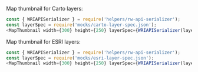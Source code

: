 Map thumbnail for Carto layers:

```js
const { WRIAPISerializer } = require('helpers/rw-api-serializer');
const layerSpec = require('mocks/carto-layer-spec.json');
<MapThumbnail width={300} height={250} layerSpec={WRIAPISerializer(layerSpec)} />
```

Map thumbnail for ESRI layers:
```js
const { WRIAPISerializer } = require('helpers/rw-api-serializer');
const layerSpec = require('mocks/esri-layer-spec.json');
<MapThumbnail width={300} height={250} layerSpec={WRIAPISerializer(layerSpec)} />
```
